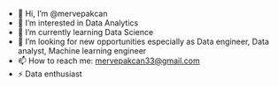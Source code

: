- 👋 Hi, I’m @mervepakcan
- 👀 I’m interested in Data Analytics 
- 🌱 I’m currently learning Data Science
- 💞️ I’m looking for new opportunities especially as Data engineer, Data analyst, Machine learning engineer
- 📫 How to reach me: mervepakcan33@gmail.com
- ⚡ Data enthusiast

<!---
mervepakcan/mervepakcan is a ✨ special ✨ repository because its `README.md` (this file) appears on your GitHub profile.
You can click the Preview link to take a look at your changes.
--->
